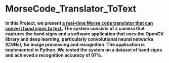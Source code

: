 # MorseCode_Translator_ToText
<h4>
  In this Project, we present <u> a real-time Morse code translator that can convert hand signs to text.</u> The system consists of a camera that captures
  the hand signs and a software application that uses the OpenCV library and deep learning, particularly convolutional neural networks (CNNs), 
  for image processing and recognition. The application is implemented in Python. We tested the system on a dataset of hand signs and achieved 
  a recognition accuracy of 97%.
</h4>
